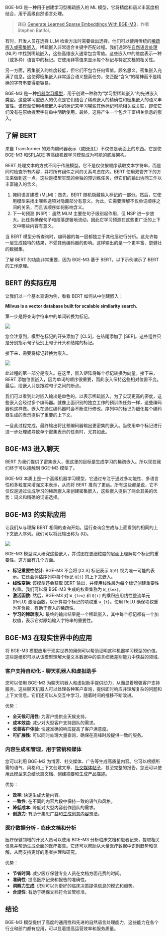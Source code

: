 
<!--
title: 使用 BGE-M3 生成学习型稀疏嵌入
cover: https://cdn.thenewstack.io/media/2024/06/52d3e45b-embedded.jpg
-->

BGE-M3 是一种用于创建学习型稀疏嵌入的 ML 模型，它将精度和语义丰富度相结合，用于高级自然语言处理。

> 译自 [Generate Learned Sparse Embeddings With BGE-M3](https://thenewstack.io/generate-learned-sparse-embeddings-with-bge-m3/)，作者 Stephen Batifol。

有时，开发人员在选择 LLM 检索方法时需要做出选择。他们可以使用传统的[稀疏嵌入或密集嵌入](https://zilliz.com/learn/sparse-and-dense-embeddings)。稀疏嵌入非常适合关键字匹配过程。我们通常在[自然语言处理](https://zilliz.com/learn/A-Beginner-Guide-to-Natural-Language-Processing?utm_source=vendor&utm_medium=referral&utm_campaign=2024-06-11_blog_bge-m3_tns) (NLP) 中找到稀疏嵌入，这些高维嵌入通常包含零值。这些嵌入中的维度表示一种（或多种）语言中的标记。它使用非零值来显示每个标记与特定文档的相关性。

另一方面，密集嵌入的维度较低，但它们不包含任何零值。顾名思义，密集嵌入充满了信息。这使得密集嵌入非常适合语义搜索任务，使匹配“含义”的精神而不是精确的字符串变得更容易。

BGE-M3 是一种[机器学习模型](https://thenewstack.io/creating-machine-learning-models-takes-too-much-time/)，用于创建一种称为“学习型稀疏嵌入”的先进嵌入类型。这些学习型嵌入的优点是它们结合了稀疏嵌入的精确性和密集嵌入的语义丰富性。该模型使用稀疏嵌入中的标记来学习哪些其他标记可能相关或关联，即使它们没有在原始搜索字符串中明确使用。最终，这将产生一个包含丰富相关信息的嵌入。

## 了解 BERT

来自 Transformer 的双向编码器表示（或[BERT](https://zilliz.com/learn/Sentence-Transformers-for-Long-Form-Text?utm_source=vendor&utm_medium=referral&utm_campaign=2024-06-11_blog_bge-m3_tns)）不仅仅是表面上的东西。它是使 BGE-M3 和[SPLADE](https://zilliz.com/learn/comparing-splade-sparse-vectors-with-bm25?utm_source=vendor&utm_medium=referral&utm_campaign=2024-06-11_blog_bge-m3_tns) 等高级机器学习模型成为可能的底层架构。

BERT 处理文本的方式不同于传统模型。它不是仅仅按顺序读取文本字符串，而是同时检查所有内容，并将所有组件之间的关系考虑在内。BERT 使用双管齐下的方法来做到这一点。这些是模型实现的单独的预训练任务，但它们的输出协同工作以丰富输入的含义。

1. 掩码语言建模 (MLM)：首先，BERT 随机隐藏输入标记的一部分。然后，它使用模型来找出哪些选项对隐藏部分有意义。为此，它需要理解不仅单词顺序之间的关系，而且该顺序如何影响含义。
2. 下一句预测 (NSP)：虽然 MLM 主要在句子级别起作用，但 NSP 进一步放大。此任务确保句子和段落逻辑地流动，因此它学习预测在这些更广泛的上下文中哪些内容有意义。

当 BERT 模型分析查询时，编码器的每一层都独立于其他层进行分析。这允许每一层生成独特的结果，不受其他编码器的影响。这样输出的是一个更丰富、更健壮的数据集。

了解 BERT 的功能非常重要，因为 BGE-M3 基于 BERT。以下示例演示了 BERT 的工作原理。

## BERT 的实际应用

让我们以一个基本查询为例，看看 BERT 如何从中创建嵌入：

**Milvus is a vector database built for scalable similarity search.**

第一步是将查询字符串中的单词转换为标记。

![](https://cdn.thenewstack.io/media/2024/06/85ebdd21-image2.png)

您会注意到，模型在标记的开头添加了 [CLS]，在结尾添加了 [SEP]。这些组件只是分别指示句子级别上句子开头和结尾的标记。

接下来，需要将标记转换为嵌入。

![](https://cdn.thenewstack.io/media/2024/06/1ad1328e-image4.png)

此过程的第一部分是嵌入。在这里，嵌入矩阵将每个标记转换为向量。接下来，BERT 添加位置嵌入，因为单词的顺序很重要，而此嵌入保持这些相对位置不变。最后，段嵌入只是跟踪句子之间的断点。

我们可以看到此时嵌入输出是单色的，以表示稀疏嵌入。为了实现更高的密度，这些嵌入会经过多个编码器。就像上面识别的独立工作的预训练任务一样，这些编码器也这样做。嵌入在通过编码器时会不断进行修改。序列中的标记为细化每个编码器生成的表示提供了重要的上下文。

一旦此过程完成，最终输出将比预编码器输出更密集的嵌入。当使用单个标记进行进一步处理或导致单个密集表示的任务时，尤其如此。

## BGE-M3 进入聊天
BERT 为我们提供了密集嵌入，但这里的目标是生成学习的稀疏嵌入。所以现在我们终于可以接触到 BGE-M3 模型了。

BGE-M3 本质上是一个高级机器学习模型，它通过专注于通过多功能性、多语言性和多粒度来增强文本表示，从而将 BERT 推向了更远。所有这些都是说，它不仅仅是通过生成学习的稀疏嵌入来创建密集嵌入，这些嵌入提供了两全其美的优势：词义和精确的词语选择。

## BGE-M3 的实际应用

让我们从与理解 BERT 相同的查询开始。运行查询会生成与上面看到的相同的上下文嵌入序列。我们可以将此输出称为 (Q)。

![](https://cdn.thenewstack.io/media/2024/06/8d170469-image3-1024x499.png)

BGE-M3 模型深入研究这些嵌入，并试图在更细粒度的层面上理解每个标记的重要性。这方面有几个方面。

- **标记重要性估计**: BGE-M3 不会将 [CLS] 标记表示 `Q[0]` 视为唯一可能的表示。它还会评估序列中每个标记 `Q[i]` 的上下文嵌入。
- **线性变换**: 该模型还会获取 BERT 输出，并使用线性层为每个标记创建重要性权重。我们可以将 BGE-M3 生成的权重集称为 `W_{lex}`。
- **激活函数**: 然后，BGE-M3 对 `W_{lex}` 和 `Q[i]` 的乘积应用线性整流单元 (ReLU) 激活函数，以计算每个标记的项权重 `w_{t}`。使用 ReLU 确保项权重为非负数，有助于嵌入的稀疏性。
- **学习的稀疏嵌入**: 最终的输出结果是一个稀疏嵌入，其中每个标记都有一个加权值，表示它对原始输入字符串的重要性。

## BGE-M3 在现实世界中的应用

将 BGE-M3 模型应用于现实世界的用例可以帮助证明这种机器学习模型的价值。这些是组织可以从该模型理解大量文本数据中的语言细微差别能力中获益的领域。

### 客户支持自动化 - 聊天机器人和虚拟助手

您可以使用 BGE-M3 为聊天机器人和虚拟助手提供动力，从而显着增强客户支持服务。这些聊天机器人可以处理各种客户查询，提供即时响应并理解复杂的问题和上下文信息。它们还可以从交互中学习，随着时间的推移不断改进。

优势：

* **全天候可用性**: 为客户提供全天候支持。
* **成本效益**: 减少对大型客户支持团队的需求。
* **改善客户体验**: 快速准确的响应提高了客户满意度。
* **可扩展性**: 可以同时处理大量查询，确保在高峰时段提供一致的服务。
### 内容生成和管理，用于营销和媒体
您可以利用 BGE-M3 为博客、社交媒体、广告等生成高质量内容。它可以根据所需的语气、风格和上下文创建文章、[社交媒体帖子](https://thenewstack.io/the-fediverse-points-to-our-social-media-future-post-musk/)，甚至完整的报告。您还可以使用此模型来总结长篇文档、创建摘要和生成产品描述。

优势：

* **效率**: 快速生成大量内容。
* **一致性**: 在不同的内容片段中保持一致的语气和风格。
* **降低成本**: 降低对大型内容创作团队的需求。
* **创造力**: 有助于集思广益和[生成创意内容](https://thenewstack.io/op-ed-the-rise-of-ai-content-generators-is-an-affront-to-creativity/)想法。
### 医疗数据分析 - 临床文档和分析
医疗保健领域的开发人员可以使用 BGE-M3 分析临床文档和患者记录，提取相关信息并帮助生成全面的医疗报告。它还可以帮助从大量医疗数据中识别趋势和见解，从而支持更好的患者护理和研究。

优势：

* **节省时间**: 减少医疗保健专业人员在文档方面花费的时间。
* **准确性**: 提高医疗记录和报告的准确性。
* **洞察力生成**: 识别可以为更好的临床决策提供信息的模式和趋势。
* **合规性**: 有助于确保文档符合监管标准。
## 结论
BGE-M3 模型提供了高度的通用性和先进的自然语言处理能力，这些能力在各个行业和部门都有应用，可以显着提高运营效率和服务质量。
